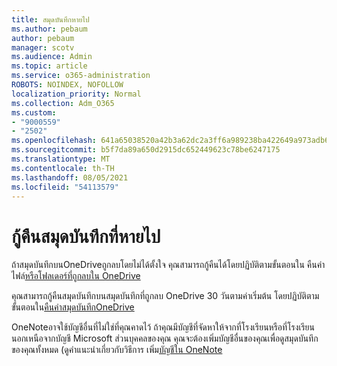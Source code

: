 ```yaml
---
title: สมุดบันทึกหายไป
ms.author: pebaum
author: pebaum
manager: scotv
ms.audience: Admin
ms.topic: article
ms.service: o365-administration
ROBOTS: NOINDEX, NOFOLLOW
localization_priority: Normal
ms.collection: Adm_O365
ms.custom:
- "9000559"
- "2502"
ms.openlocfilehash: 641a65038520a42b3a62dc2a3ff6a989238ba422649a973adb6f42cf556e5a53
ms.sourcegitcommit: b5f7da89a650d2915dc652449623c78be6247175
ms.translationtype: MT
ms.contentlocale: th-TH
ms.lasthandoff: 08/05/2021
ms.locfileid: "54113579"
---
```

# <a name="recover-missing-notebook"></a>กู้คืนสมุดบันทึกที่หายไป

ถ้าสมุดบันทึกบนOneDriveถูกลบโดยไม่ได้ตั้งใจ คุณสามารถกู้คืนได้โดยปฏิบัติตามขั้นตอนใน คืนค่าไฟล์[หรือโฟลเดอร์ที่ถูกลบใน OneDrive](https://support.office.com/article/949ada80-0026-4db3-a953-c99083e6a84f)

คุณสามารถกู้คืนสมุดบันทึกบนสมุดบันทึกที่ถูกลบ OneDrive 30 วันตามค่าเริ่มต้น โดยปฏิบัติตามขั้นตอนใน[คืนค่าสมุดบันทึกOneDrive](https://docs.microsoft.com/onedrive/restore-deleted-onedrive)

OneNoteอาจใช้บัญชีอื่นที่ไม่ใช่ที่คุณคาดไว้ ถ้าคุณมีบัญชีที่จัดหาให้จากที่โรงเรียนหรือที่โรงเรียนนอกเหนือจากบัญชี Microsoft ส่วนบุคคลของคุณ คุณจะต้องเพิ่มบัญชีอื่นของคุณเพื่อดูสมุดบันทึกของคุณทั้งหมด (ดูคําแนะนําเกี่ยวกับวิธีการ เพิ่ม[บัญชีใน OneNote](https://support.office.com/article/5afff855-54ee-47e4-a773-db048d4ac299)